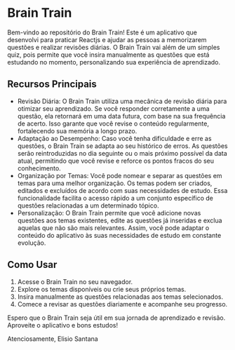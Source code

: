 <!DOCTYPE html>
<html>
  <head>
    <meta charset="UTF-8">
    <title>Brain Train</title>
  </head>
  <body>
    <h1>Brain Train</h1>
    <p>
      Bem-vindo ao repositório do Brain Train! Este é um aplicativo que desenvolvi para praticar Reactjs e ajudar as pessoas a memorizarem questões e realizar revisões diárias. O Brain Train vai além de um simples quiz, pois permite que você insira manualmente as questões que está estudando no momento, personalizando sua experiência de aprendizado.
    </p>
    <h2>Recursos Principais</h2>
    <ul>
      <li>Revisão Diária: O Brain Train utiliza uma mecânica de revisão diária para otimizar seu aprendizado. Se você responder corretamente a uma questão, ela retornará em uma data futura, com base na sua frequência de acerto. Isso garante que você revise o conteúdo regularmente, fortalecendo sua memória a longo prazo.</li>
      <li>Adaptação ao Desempenho: Caso você tenha dificuldade e erre as questões, o Brain Train se adapta ao seu histórico de erros. As questões serão reintroduzidas no dia seguinte ou o mais próximo possível da data atual, permitindo que você revise e reforce os pontos fracos do seu conhecimento.</li>
      <li>Organização por Temas: Você pode nomear e separar as questões em temas para uma melhor organização. Os temas podem ser criados, editados e excluídos de acordo com suas necessidades de estudo. Essa funcionalidade facilita o acesso rápido a um conjunto específico de questões relacionadas a um determinado tópico.</li>
      <li>Personalização: O Brain Train permite que você adicione novas questões aos temas existentes, edite as questões já inseridas e exclua aquelas que não são mais relevantes. Assim, você pode adaptar o conteúdo do aplicativo às suas necessidades de estudo em constante evolução.</li>
    </ul>
    <h2>Como Usar</h2>
    <ol>
      <li>Acesse o Brain Train no seu navegador.</li>
      <li>Explore os temas disponíveis ou crie seus próprios temas.</li>
      <li>Insira manualmente as questões relacionadas aos temas selecionados.</li>
      <li>Comece a revisar as questões diariamente e acompanhe seu progresso.</li>
    </ol>
    <p>
      Espero que o Brain Train seja útil em sua jornada de aprendizado e revisão. Aproveite o aplicativo e bons estudos!
    </p>
    <p>
      Atenciosamente, Elisio Santana
    </p>
  </body>
</html>
